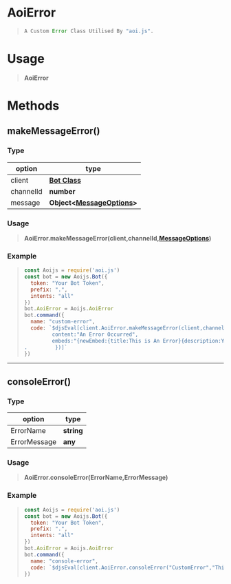 # AoiError 
>```js
> A Custom Error Class Utilised By "aoi.js".
>```
# Usage 
>**AoiError**
# Methods 
## makeMessageError()
### Type 
|option|type|
|------|----|
|client|**[Bot Class](../class/bot.md)**|
|channelId|**number**|
|message|**Object<[MessageOptions](../options/messageOptions.md)>**|
### Usage 
>**AoiError.makeMessageError(client,channelId,[MessageOptions](../options/messageOptions.md))**
### Example 
>```js
> const Aoijs = require('aoi.js')
> const bot = new Aoijs.Bot({
>   token: "Your Bot Token",
>   prefix: ".",
>   intents: "all"
>})
> bot.AoiError = Aoijs.AoiError 
> bot.command({
>   name: "custom-error",
>   code: `$djsEval[client.AoiError.makeMessageError(client,channel.id,{
>          content:"An Error Occurred",
>          embeds:"{newEmbed:{title:This is An Error}{description:Yup This Is An Error}}"
>.         })]`
>})
>```
---
## consoleError()
### Type 
|option|type|
|------|----|
|ErrorName|**string**|
|ErrorMessage|**any**|
### Usage 
>**AoiError.consoleError(ErrorName,ErrorMessage)**
### Example 
>```js
> const Aoijs = require('aoi.js')
> const bot = new Aoijs.Bot({
>   token: "Your Bot Token",
>   prefix: ".",
>   intents: "all"
>})
> bot.AoiError = Aoijs.AoiError 
> bot.command({
>   name: "console-error",
>   code: `$djsEval[client.AoiError.consoleError("CustomError","This Is A Custom Error")]`
>})
>```
